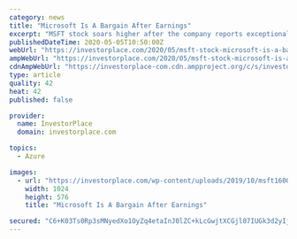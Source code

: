 ```yaml
---
category: news
title: "Microsoft Is A Bargain After Earnings"
excerpt: "MSFT stock soars higher after the company reports exceptional third-quarter earnings thanks to its intelligent cloud segment."
publishedDateTime: 2020-05-05T10:50:00Z
webUrl: "https://investorplace.com/2020/05/msft-stock-microsoft-is-a-bargain-after-earnings/"
ampWebUrl: "https://investorplace.com/2020/05/msft-stock-microsoft-is-a-bargain-after-earnings/amp/"
cdnAmpWebUrl: "https://investorplace-com.cdn.ampproject.org/c/s/investorplace.com/2020/05/msft-stock-microsoft-is-a-bargain-after-earnings/amp/"
type: article
quality: 42
heat: 42
published: false

provider:
  name: InvestorPlace
  domain: investorplace.com

topics:
  - Azure

images:
  - url: "https://investorplace.com/wp-content/uploads/2019/10/msft1600e-1024x576.jpg"
    width: 1024
    height: 576
    title: "Microsoft Is A Bargain After Earnings"

secured: "C6+K03Ts0Rp3sMNyedXo1OyZq4etaInJ0lZC+kLcGwjtXCGjl07IUGk3d2yIj+A0sAYO8E95AYCfsdfOmEMSmudwuzqpEXretoA/5hcaeJcvV1SUTv9DK+SkrjK5GJPG5Fp7mIveznHMjZRst4IC5HA6XX+V2CpTYxLBNt1TcunExfbpr1u/prt3UO3413creTYPzAAqxNjWY+fjoQhPSl5xGVKL+mpVeKNr0GX3ybZWm2Hn0qfvHFhdMgVZCNWJ3Dk/UebU4kXJWe3e4qhOK3snHUKURA2FgypMZYL+VpZzFftOC+H/OzXYfVOpEAgp;8+KcRaNTS68zvCE18LxYkA=="
---
```


